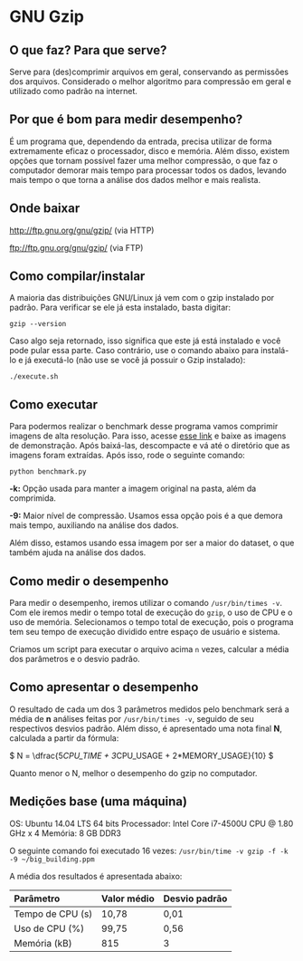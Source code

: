 # GNU Gzip
## O que faz? Para que serve?
Serve para (des)comprimir arquivos em geral, conservando as permissões dos arquivos. Considerado o melhor algoritmo para compressão em geral e utilizado como padrão na internet.
## Por que é bom para medir desempenho?
É um programa que, dependendo da entrada, precisa utilizar de forma extremamente eficaz o processador, disco e memória. Além disso, existem opções que tornam possível
fazer uma melhor compressão, o que faz o computador demorar mais tempo para processar todos os dados, levando mais tempo o que torna a análise dos dados melhor e mais
realista.
## Onde baixar
 http://ftp.gnu.org/gnu/gzip/ (via HTTP)

 ftp://ftp.gnu.org/gnu/gzip/ (via FTP)

## Como compilar/instalar
A maioria das distribuições GNU/Linux já vem com o gzip instalado por padrão. Para verificar se ele já esta instalado, basta digitar:
```
gzip --version
```
Caso algo seja retornado, isso significa que este já está instalado e você pode pular essa parte. Caso contrário, use o comando abaixo para
instalá-lo e já executá-lo (não use se você já possuir o Gzip instalado):

```
./execute.sh
```

## Como executar
Para podermos realizar o benchmark desse programa vamos comprimir imagens de alta resolução. Para isso, acesse [esse link](http://imagecompression.info/test_images/rgb16bit_linear.zip) e baixe as imagens de demonstração. Após baixá-las, descompacte e vá até o diretório que as imagens foram extraídas. Após isso, rode o seguinte comando:
```
python benchmark.py
```
**-k:** Opção usada para manter a imagem original na pasta, além da comprimida.

**-9:** Maior nível de compressão. Usamos essa opção pois é a que demora mais tempo, auxiliando na análise dos dados.

Além disso, estamos usando essa imagem por ser a maior do dataset, o que também ajuda na análise dos dados.


## Como medir o desempenho
Para medir o desempenho, iremos utilizar o comando `/usr/bin/times -v`. Com ele iremos medir o tempo total de execução do `gzip`, o uso de CPU e o uso de memória. Selecionamos o tempo total de execução, pois o programa tem seu tempo de execução dividido entre espaço de usuário e sistema.

Criamos um script para executar o arquivo acima `n` vezes, calcular a média dos parâmetros e o desvio padrão.

## Como apresentar o desempenho
O resultado de cada um dos 3 parâmetros medidos pelo benchmark será a média de **n** análises feitas por `/usr/bin/times -v`, seguido de seu respectivos desvios padrão.
Além disso, é apresentado uma nota final **N**, calculada a partir da fórmula:

$ N = \dfrac{5*CPU\_TIME + 3*CPU\_USAGE + 2*MEMORY\_USAGE}{10} $

Quanto menor o N, melhor o desempenho do gzip no computador.

## Medições base (uma máquina)
OS: Ubuntu 14.04 LTS 64 bits
Processador: Intel Core i7-4500U CPU @ 1.80 GHz x 4
Memória: 8 GB DDR3

O seguinte comando foi executado 16 vezes: `/usr/bin/time -v gzip -f -k -9 ~/big_building.ppm`

A média dos resultados é apresentada abaixo:

|     Parâmetro    | Valor médio | Desvio padrão |
|:-----------------|:------------|:--------------|
| Tempo de CPU (s) |    10,78    |      0,01     |
| Uso de CPU (%)   |    99,75    |      0,56     |               
| Memória (kB)     |     815     |       3       |
